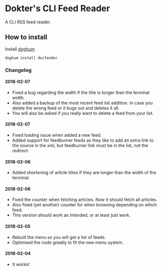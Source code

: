 # **Do**kter's **C**LI **Fee**d Read**er**

A CLI RSS feed reader.

## How to install

Install [doghum](https://github.com/DokterW/doghum)

`doghum install docfeeder`

### Changelog

#### 2018-02-07
* Fixed a bug regarding the width if the title is longer than the terminal width.
* Also added a backup of the most recent feed list addition. In case you delete the wrong feed or it bugs out and deletes it all.
* You will also be asked if you really want to delete a feed from your list.

#### 2018-02-07
* Fixed loading issue when added a new feed.
* Added support for feedburner feeds as they like to add an extra link to the source in the xml, but feedburner link must be in the list, not the redirect.

#### 2018-02-06
* Added shortening of article titles if they are longer than the width of the terminal.

#### 2018-02-06
* Fixed the counter when fetching articles. Now it should fetch all articles.
* Also fixed (yet another) counter for when browsing depending on which feed.
* This version should work as intended, or at least just work.

#### 2018-02-05
* Rebuilt the menu so you will get a list of feeds.
* Optimised the code greatly to fit the new menu system.

#### 2018-02-04
* It works!
